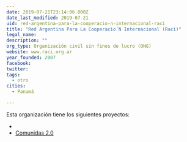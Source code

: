 ```yaml
---
date: 2019-07-21T23:14:06.000Z
date_last_modified: 2019-07-21
uid: red-argentina-para-la-cooperacio-n-internacional-raci
title: "Red Argentina Para La Cooperacio´N Internacional (Raci)"
legal_name: 
description: ""
org_type: Organización civil sin fines de lucro (ONG)
website: www.raci.org.ar
year_founded: 2007
facebook: 
twitter: 
tags:
  - otro
cities: 
  - Panamá

---
```


Esta organización tiene los siguientes proyectos:

- [](/proyectos/comunidas-2-0)
- [Comunidas 2.0](/proyectos/comunidas-2-0)
